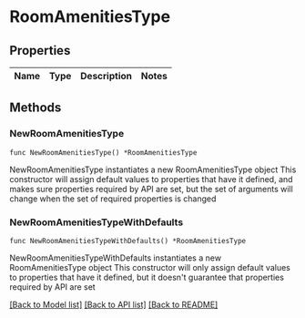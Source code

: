 # RoomAmenitiesType

## Properties

Name | Type | Description | Notes
------------ | ------------- | ------------- | -------------

## Methods

### NewRoomAmenitiesType

`func NewRoomAmenitiesType() *RoomAmenitiesType`

NewRoomAmenitiesType instantiates a new RoomAmenitiesType object
This constructor will assign default values to properties that have it defined,
and makes sure properties required by API are set, but the set of arguments
will change when the set of required properties is changed

### NewRoomAmenitiesTypeWithDefaults

`func NewRoomAmenitiesTypeWithDefaults() *RoomAmenitiesType`

NewRoomAmenitiesTypeWithDefaults instantiates a new RoomAmenitiesType object
This constructor will only assign default values to properties that have it defined,
but it doesn't guarantee that properties required by API are set


[[Back to Model list]](../README.md#documentation-for-models) [[Back to API list]](../README.md#documentation-for-api-endpoints) [[Back to README]](../README.md)


